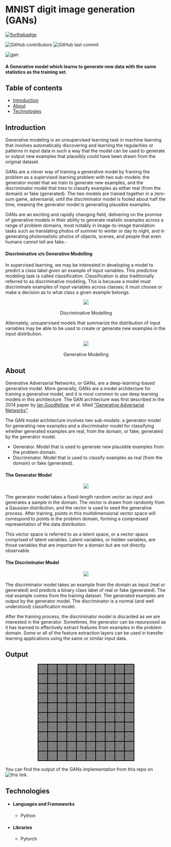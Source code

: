 # MNIST digit image generation (GANs)



[![forthebadge](https://forthebadge.com/images/badges/made-with-python.svg)](https://forthebadge.com)

![GitHub contributors](https://img.shields.io/github/contributors/pradyyadav/MNIST-generation-GANs)    ![GitHub last commit](https://img.shields.io/github/last-commit/pradyyadav/MNIST-generation-GANs)

![gan](https://camo.githubusercontent.com/3a893b728bd83148eac3a748eceb578419983281e27828f30c6a89cf9b3b0ab2/68747470733a2f2f646f63732e676f6f676c652e636f6d2f75633f69643d30427934517678416b41694e4363476c345645524d4f55644e543055)

#### A Generative model which learns to generate new data with the same statistics as the training set.


## Table of contents
- [Introduction](https://github.com/pradyyadav/MNIST-generation-GANs#Introduction)
- [About](https://github.com/pradyyadav/MNIST-generation-GANs#About)
- [Technologies](https://github.com/pradyyadav/MNIST-generation-GANs#Technologies)

## Introduction
Generative modeling is an unsupervised learning task in machine learning that involves automatically discovering and learning the regularities or patterns in input data in such a way that the model can be used to generate or output new examples that plausibly could have been drawn from the original dataset.

GANs are a clever way of training a generative model by framing the problem as a supervised learning problem with two sub-models: the generator model that we train to generate new examples, and the discriminator model that tries to classify examples as either real (from the domain) or fake (generated). The two models are trained together in a zero-sum game, adversarial, until the discriminator model is fooled about half the time, meaning the generator model is generating plausible examples.

GANs are an exciting and rapidly changing field, delivering on the promise of generative models in their ability to generate realistic examples across a range of problem domains, most notably in image-to-image translation tasks such as translating photos of summer to winter or day to night, and in generating photorealistic photos of objects, scenes, and people that even humans cannot tell are fake.-

#### Discriminative v/s Generative Modelling

In supervised learning, we may be interested in developing a model to predict a class label given an example of input variables. This predictive modeling task is called classification. Classification is also traditionally referred to as discriminative modeling. This is because a model must discriminate examples of input variables across classes; it must choose or make a decision as to what class a given example belongs.

  <p align="center"><img src="https://machinelearningmastery.com/wp-content/uploads/2019/04/Example-of-Discriminative-Modeling.png"</p>
  <p align="center">Discriminative Modelling</p>

Alternately, unsupervised models that summarize the distribution of input variables may be able to be used to create or generate new examples in the input distribution.

  <p align="center"><img src="https://machinelearningmastery.com/wp-content/uploads/2019/04/Example-of-Generative-Modeling.png"</p>
  <p align="center">Generative Modelling</p>
  

## About
Generative Adversarial Networks, or GANs, are a deep-learning-based generative model. More generally, GANs are a model architecture for training a generative model, and it is most common to use deep learning models in this architecture. The GAN architecture was first described in the 2014 paper by [Ian Goodfellow](https://www.iangoodfellow.com/), et al. titled [“Generative Adversarial Networks”](https://arxiv.org/abs/1406.2661).

The GAN model architecture involves two sub-models: a generator model for generating new examples and a discriminator model for classifying whether generated examples are real, from the domain, or fake, generated by the generator model.


- Generator. Model that is used to generate new plausible examples from the problem domain.
- Discriminator. Model that is used to classify examples as real (from the domain) or fake (generated).

#### The Generator Model

<p align="center"><img src = "https://machinelearningmastery.com/wp-content/uploads/2019/04/Example-of-the-GAN-Generator-Model.png"</p>

The generator model takes a fixed-length random vector as input and generates a sample in the domain. The vector is drawn from randomly from a Gaussian distribution, and the vector is used to seed the generative process. After training, points in this multidimensional vector space will correspond to points in the problem domain, forming a compressed representation of the data distribution.

This vector space is referred to as a latent space, or a vector space comprised of latent variables. Latent variables, or hidden variables, are those variables that are important for a domain but are not directly observable.

#### The Discriminator Model

<p align="center"><img src = "https://machinelearningmastery.com/wp-content/uploads/2019/04/Example-of-the-GAN-Discriminator-Model.png"</p>

The discriminator model takes an example from the domain as input (real or generated) and predicts a binary class label of real or fake (generated). The real example comes from the training dataset. The generated examples are output by the generator model. The discriminator is a normal (and well understood) classification model. 

After the training process, the discriminator model is discarded as we are interested in the generator. Sometimes, the generator can be repurposed as it has learned to effectively extract features from examples in the problem domain. Some or all of the feature extraction layers can be used in transfer learning applications using the same or similar input data.

## Output

  <p align="center"><img src = "https://github.com/pradyyadav/Images/blob/main/mnist-gans.gif?raw=true"</p>
  
You can find the output of the GANs implementation from this repo on ![this link](https://www.youtube.com/watch?v=T2yQhFWpDYU).

## Technologies

- #### Languages and Frameworks
    - Python
- #### Libraries
    - Pytorch
